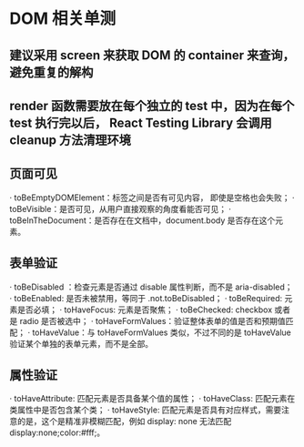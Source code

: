 # DOM 相关单测

## 建议采用 screen 来获取 DOM 的 container 来查询，避免重复的解构

## render 函数需要放在每个独立的 test 中，因为在每个 test 执行完以后， React Testing Library 会调用 cleanup 方法清理环境

## 页面可见
· toBeEmptyDOMElement：标签之间是否有可见内容， 即使是空格也会失败；
· toBeVisible：是否可见，从用户直接观察的角度看能否可见；
· toBeInTheDocument：是否存在在文档中，document.body 是否存在这个元素。

## 表单验证
· toBeDisabled ：检查元素是否通过 disable 属性判断，而不是 aria-disabled；
· toBeEnabled: 是否未被禁用，等同于 .not.toBeDisabled；
· toBeRequired: 元素是否必填；
· toHaveFocus: 元素是否聚焦；
· toBeChecked: checkbox 或者是 radio 是否被选中；
· toHaveFormValues：验证整体表单的值是否和预期值匹配；
· toHaveValue：与 toHaveFormValues 类似，不过不同的是 toHaveValue 验证某个单独的表单元素，而不是全部。

## 属性验证
· toHaveAttribute: 匹配元素是否具备某个值的属性；
· toHaveClass: 匹配元素在类属性中是否包含某个类；
· toHaveStyle: 匹配元素是否具有对应样式，需要注意的是，这个是精准非模糊匹配，例如 display: none 无法匹配 display:none;color:#fff;。
